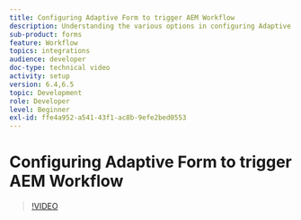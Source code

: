 ```yaml
---
title: Configuring Adaptive Form to trigger AEM Workflow
description: Understanding the various options in configuring Adaptive Form to trigger AEM Workflow
sub-product: forms
feature: Workflow
topics: integrations
audience: developer
doc-type: technical video
activity: setup
version: 6.4,6.5
topic: Development
role: Developer
level: Beginner
exl-id: ffe4a952-a541-43f1-ac8b-9efe2bed0553
---
```

# Configuring Adaptive Form to trigger AEM Workflow


>[!VIDEO](https://video.tv.adobe.com/v/28316?quality=9&learn=on)
